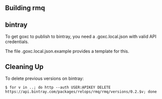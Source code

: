 Building rmq
------------

bintray
-------

To get goxc to publish to bintray, you need a .goxc.local.json with valid API credentials.

The file .goxc.local.json.example provides a template for this.

Cleaning Up
-----------

To delete previous versions on bintray:

	$ for v in ..; do http --auth USER:APIKEY DELETE https://api.bintray.com/packages/relops/rmq/rmq/versions/0.2.$v; done